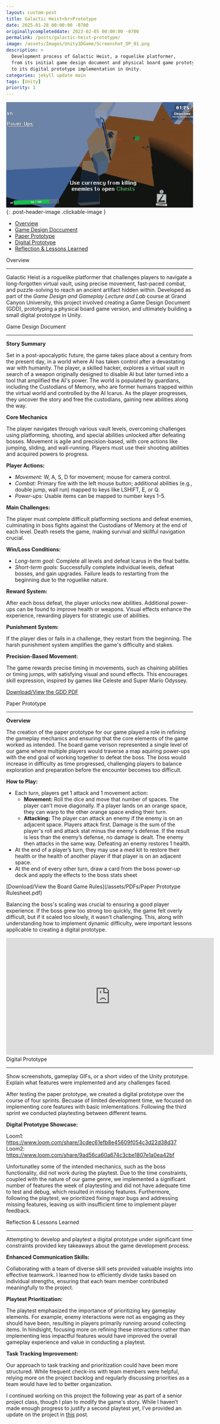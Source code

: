 ```yaml
---
layout: custom-post
title: Galactic Heist<br>Prototype
date: 2025-01-28 00:00:00 -0700
originallycompleteddate: 2023-02-05 00:00:00 -0700
permalink: /posts/galactic-heist-prototype/
image: /assets/Images/Unity3DGame/Screenshot_DP_01.png
description: >
  Development process of Galactic Heist, a roguelike platformer,
  from its initial game design document and physical board game prototype
  to its digital prototype implementation in Unity.
categories: jekyll update main
tags: [Unity]
priority: 1
---
```



![2025-02-0322-08-57-ezgif optimize](/assets/videos/Unity3DGame/2025-02-0322-08-57-ezgif.com-optimize.gif){: .post-header-image .clickable-image } 


* [Overview](#overview)
* [Game Design Doccument](#GDD)
* [Paper Prototype](#paper-prototype)
* [Digital Prototype](#digital-prototype)
* [Reflection & Lessons Learned](#reflection)


<div class="reusable-divider">
    <span class="small-header-text" id="overview">Overview</span>
    <hr>
</div>

Galactic Heist is a roguelike platformer that challenges players to navigate a long-forgotten virtual vault, using precise movement, fast-paced combat, and puzzle-solving to reach an ancient artifact hidden within. Developed as part of the _Game Design and Gameplay Lecture and Lab_ course at Grand Canyon University, this project involved creating a Game Design Document (GDD), prototyping a physical board game version, and ultimately building a small digital prototype in Unity. 


<div class="reusable-divider">
    <span class="small-header-text" id="GDD">Game Design Document</span>
    <hr>
</div>

**Story Summary**

Set in a post-apocalyptic future, the game takes place about a century from the present day, in a world where AI has taken control after a devastating war with humanity. The player, a skilled hacker, explores a virtual vault in search of a weapon originally designed to disable AI but later turned into a tool that amplified the AI's power. The world is populated by guardians, including the Custodians of Memory, who are former humans trapped within the virtual world and controlled by the AI Icarus. As the player progresses, they uncover the story and free the custodians, gaining new abilities along the way.


**Core Mechanics**

The player navigates through various vault levels, overcoming challenges using platforming, shooting, and special abilities unlocked after defeating bosses. Movement is agile and precision-based, with core actions like jumping, sliding, and wall-running. Players must use their shooting abilities and acquired powers to progress.

**Player Actions:**
* _Movement:_ W, A, S, D for movement; mouse for camera control.
* _Combat:_ Primary fire with the left mouse button; additional abilities (e.g., double jump, wall run) mapped to keys like LSHIFT, E, or Q.
* _Power-ups:_ Usable items can be mapped to number keys 1-5.

**Main Challenges:**

The player must complete difficult platforming sections and defeat enemies, culminating in boss fights against the Custodians of Memory at the end of each level. Death resets the game, making survival and skillful navigation crucial.

**Win/Loss Conditions:**

* _Long-term goal:_ Complete all levels and defeat Icarus in the final battle.
* _Short-term goals:_ Successfully complete individual levels, defeat bosses, and gain upgrades. Failure leads to restarting from the beginning due to the roguelike nature.

**Reward System:**

After each boss defeat, the player unlocks new abilities.
Additional power-ups can be found to improve health or weapons.
Visual effects enhance the experience, rewarding players for strategic use of abilities.

**Punishment System:**

If the player dies or fails in a challenge, they restart from the beginning. The harsh punishment system amplifies the game's difficulty and stakes.

**Precision-Based Movement:**

The game rewards precise timing in movements, such as chaining abilities or timing jumps, with satisfying visual and sound effects. This encourages skill expression, inspired by games like Celeste and Super Mario Odyssey.

[Download/View the GDD PDF](/assets/PDFs/GDD.pdf)



<div class="reusable-divider">
    <span class="small-header-text" id="paper-prototype">Paper Prototype</span>
    <hr>
</div>

**Overview**

The creation of the paper prototype for our game played a role in refining the gameplay mechanics and ensuring that the core elements of the game worked as intended. The board game verison represented a single level of our game where multiple players would traverse a map aquiring power-ups with the end goal of working together to defeat the boss. The boss would increase in difficulty as time progressed, challenging players to balance exploration and preparation before the encounter becomes too difficult.

**How to Play:**
* Each turn, players get 1 attack and 1 movement action:
    * **Movement:** Roll the dice and move that number of spaces. The player can’t move
diagonally. If a player lands on an orange space, they can warp to the other orange
space ending their turn.
    * **Attacking:** The player can attack an enemy if the enemy is on an adjacent space.
Players attack first. Damage is the sum of the player's roll and attack stat minus the
enemy's defense. If the result is less than the enemy’s defense, no damage is dealt.
The enemy then attacks in the same way. Defeating an enemy restores 1 health.
* At the end of a player’s turn, they may use a med kit to restore their health or the health of
another player if that player is on an adjacent space.
* At the end of every other turn, draw a card from the boss power-up deck and apply the effects
to the boss stats sheet

[Download/View the Board Game Rules](/assets/PDFs/Paper Prototype Rulesheet.pdf)

Balancing the boss's scaling was crucial to ensuring a good player experience. If the boss grew too strong too quickly, the game felt overly difficult, but if it scaled too slowly, it wasn't challenging. This, along with understanding how to implement dynamic difficulty, were important lessons applicable to creating a digital prototype. 

<div class="video-container">
    <iframe width="560" height="315" src="https://www.youtube.com/embed/IwqAqFziZxo" frameborder="0" allow="accelerometer; autoplay; encrypted-media; gyroscope; picture-in-picture" allowfullscreen></iframe>
</div>

<div class="reusable-divider">
    <span class="small-header-text" id="digital-prototype">Digital Prototype</span>
    <hr>
</div>

Show screenshots, gameplay GIFs, or a short video of the Unity prototype.
Explain what features were implemented and any challenges faced.

After testing the paper prototype, we created a digital prototype over the course of four sprints. Becuase of limited development time, we focused on implementing core features with basic imlementations. Following the third sprint we conducted playtesting between different teams.

**Digital Prototype Showcase:**

Loom1: https://www.loom.com/share/3cdec61efb8e45609f054c3d22d38d37
Loom2: https://www.loom.com/share/9ad56ca60a674c3cbe1807e1a0ea42bf


Unfortunatley some of the intended mechanics, such as the boss functionality, did not work during the playtest. Due to the time constraints, coupled with the nature of our game genre, we implemented a significant number of features the week of playtesting and did not have adequate time to test and debug, which resulted in missing features. Furthermore, following the playtest, we prioritized fixing major bugs and addressing missing features, leaving us with insufficient time to implement player feedback. 


<div class="reusable-divider">
    <span class="small-header-text" id="reflection">Reflection & Lessons Learned</span>
    <hr>
</div>

Attempting to develop and playtest a digital prototype under significant time constraints provided key takeaways about the game development process.

**Enhanced Communication Skills:**

Collaborating with a team of diverse skill sets provided valuable insights into effective teamwork. I learned how to efficiently divide tasks based on individual strengths, ensuring that each team member contributed meaningfully to the project.

**Playtest Prioritization:**

The playtest emphasized the importance of prioritizing key gameplay elements. For example, enemy interactions were not as engaging as they should have been, resulting in players primarily running around collecting items. In hindsight, focusing more on refining these interactions rather than implementing less impactful features would have improved the overall gameplay experience and value in conducting a playtest.

**Task Tracking Improvement:**

Our approach to task tracking and prioritization could have been more structured. While frequent check-ins with team members were helpful, relying more on the project backlog and regularly discussing priorities as a team would have led to better organization.

I continued working on this project the following year as part of a senior project class, though I plan to modify the game's story. While I haven’t made enough progress to justify a second playtest yet, I’ve provided an update on the project in [this](/posts/FSM-Character-Controller/) post.
